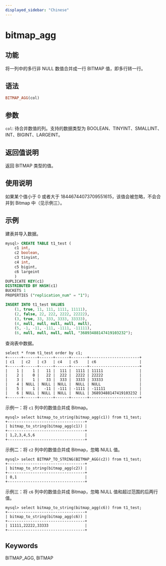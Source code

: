 ```yaml
---
displayed_sidebar: "Chinese"
---
```


# bitmap_agg

## 功能

将一列中的多行非 NULL 数值合并成一行 BITMAP 值，即多行转一行。

## 语法

```Haskell
BITMAP_AGG(col)
```

## 参数

`col`: 待合并数值的列。支持的数据类型为 BOOLEAN、TINYINT、SMALLINT、INT、BIGINT、LARGEINT。

## 返回值说明

返回 BITMAP 类型的值。

## 使用说明

如果某个值小于 0 或者大于 18446744073709551615，该值会被忽略，不会合并到 Bitmap 中（见示例三）。

## 示例

建表并导入数据。

```sql
mysql> CREATE TABLE t1_test (
    c1 int,
    c2 boolean,
    c3 tinyint,
    c4 int,
    c5 bigint,
    c6 largeint
    )
DUPLICATE KEY(c1)
DISTRIBUTED BY HASH(c1)
BUCKETS 1
PROPERTIES ("replication_num" = "1");

INSERT INTO t1_test VALUES
    (1, true, 11, 111, 1111, 11111),
    (2, false, 22, 222, 2222, 22222),
    (3, true, 33, 333, 3333, 33333),
    (4, null, null, null, null, null),
    (5, -1, -11, -111, -1111, -11111),
    (6, null, null, null, null, "36893488147419103232");
```

查询表中数据。

```PlainText
select * from t1_test order by c1;
+------+------+------+------+-------+----------------------+
| c1   | c2   | c3   | c4   | c5    | c6                   |
+------+------+------+------+-------+----------------------+
|    1 |    1 |   11 |  111 |  1111 | 11111                |
|    2 |    0 |   22 |  222 |  2222 | 22222                |
|    3 |    1 |   33 |  333 |  3333 | 33333                |
|    4 | NULL | NULL | NULL |  NULL | NULL                 |
|    5 |    1 |  -11 | -111 | -1111 | -11111               |
|    6 | NULL | NULL | NULL |  NULL | 36893488147419103232 |
+------+------+------+------+-------+----------------------+
```

示例一：将 `c1` 列中的数值合并成 Bitmap。

```PlainText
mysql> select bitmap_to_string(bitmap_agg(c1)) from t1_test;
+----------------------------------+
| bitmap_to_string(bitmap_agg(c1)) |
+----------------------------------+
| 1,2,3,4,5,6                      |
+----------------------------------+
```

示例二：将 `c2` 列中的数值合并成 Bitmap，忽略 NULL 值。

```PlainText
mysql> select BITMAP_TO_STRING(BITMAP_AGG(c2)) from t1_test;
+----------------------------------+
| bitmap_to_string(bitmap_agg(c2)) |
+----------------------------------+
| 0,1                              |
+----------------------------------+
```

示例三：将 `c6` 列中的数值合并成 Bitmap，忽略 NULL 值和超过范围的后两行值。

```PlainText
mysql> select bitmap_to_string(bitmap_agg(c6)) from t1_test;
+----------------------------------+
| bitmap_to_string(bitmap_agg(c6)) |
+----------------------------------+
| 11111,22222,33333                |
+----------------------------------+
```

## Keywords

BITMAP_AGG, BITMAP
